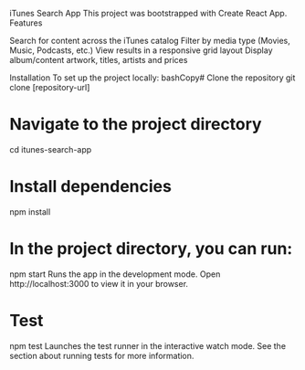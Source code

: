 iTunes Search App
This project was bootstrapped with Create React App.
Features

Search for content across the iTunes catalog
Filter by media type (Movies, Music, Podcasts, etc.)
View results in a responsive grid layout
Display album/content artwork, titles, artists and prices

Installation
To set up the project locally:
bashCopy# Clone the repository
git clone [repository-url]

# Navigate to the project directory
cd itunes-search-app

# Install dependencies
npm install


# In the project directory, you can run:
npm start
Runs the app in the development mode.
Open http://localhost:3000 to view it in your browser.
# Test
npm test
Launches the test runner in the interactive watch mode.
See the section about running tests for more information.

